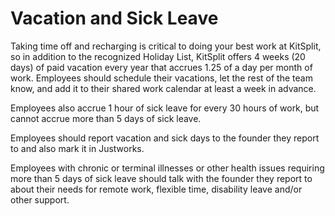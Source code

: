 # Vacation and Sick Leave

Taking time off and recharging is critical to doing your best work at KitSplit, so in addition to the recognized Holiday List, KitSplit offers 4 weeks (20 days) of paid vacation every year that accrues 1.25 of a day per month of work. Employees should schedule their vacations, let the rest of the team know, and add it to their shared work calendar at least a week in advance.

Employees also accrue 1 hour of sick leave for every 30 hours of work, but cannot accrue more than 5 days of sick leave.

Employees should report vacation and sick days to the founder they report to and also mark it in Justworks. 

Employees with chronic or terminal illnesses or other health issues requiring more than 5 days of sick leave should talk with the founder they report to about their needs for remote work, flexible time, disability leave and/or other support.
